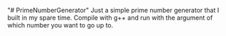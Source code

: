 "# PrimeNumberGenerator" 
Just a simple prime number generator that I built in my spare time.  Compile with g++ and run with the argument of which number you want to go up to.
